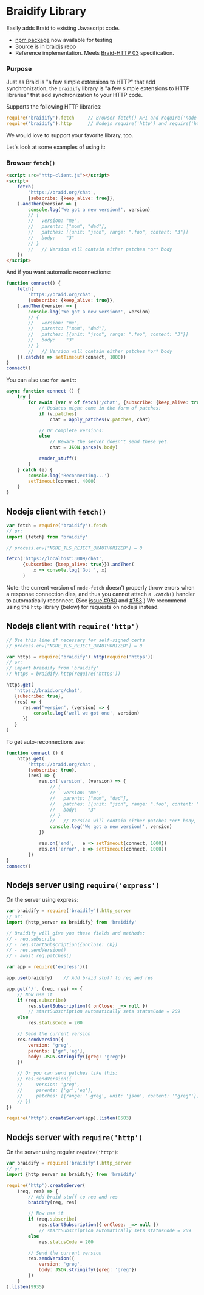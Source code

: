 # Braidify Library

Easily adds Braid to existing Javascript code.

- [npm package](https://www.npmjs.com/package/braidify) now available for testing
- Source is in [braidjs](https://github.com/braid-org/braidjs) repo
- Reference implementation. Meets [Braid-HTTP 03](https://github.com/braid-org/braid-spec/blob/master/draft-toomim-httpbis-braid-http-03.txt) specification.

### Purpose

Just as Braid is "a few simple extensions to HTTP" that add synchronization,
the `braidify` library is "a few simple extensions to HTTP libraries" that
add synchronization to your HTTP code.

Supports the following HTTP libraries:

```javascript
require('braidify').fetch     // Browser fetch() API and require('node-fetch')
require('braidify').http      // Nodejs require('http') and require('https')
```

We would love to support your favorite library, too.

Let's look at some examples of using it:

### Browser `fetch()`

```html
<script src="http-client.js"></script>
<script>
    fetch(
        'https://braid.org/chat',
        {subscribe: {keep_alive: true}},
    ).andThen(version => {
        console.log('We got a new version!', version)
        // {
        //   version: "me",
        //   parents: ["mom", "dad"],
        //   patches: [{unit: "json", range: ".foo", content: "3"}]
        //   body:    "3"
        // }
        //   // Version will contain either patches *or* body
    })
</script>
```

And if you want automatic reconnections:

```javascript
function connect() {
    fetch(
        'https://braid.org/chat',
        {subscribe: {keep_alive: true}},
    ).andThen(version => {
        console.log('We got a new version!', version)
        // {
        //   version: "me",
        //   parents: ["mom", "dad"],
        //   patches: [{unit: "json", range: ".foo", content: "3"}]
        //   body:    "3"
        // }
        //   // Version will contain either patches *or* body
    }).catch(e => setTimeout(connect, 1000))
}
connect()
```

You can also use `for await`:

```javascript
async function connect () {
    try {
        for await (var v of fetch('/chat', {subscribe: {keep_alive: true}})) {
            // Updates might come in the form of patches:
            if (v.patches)
                chat = apply_patches(v.patches, chat)

            // Or complete versions:
            else
                // Beware the server doesn't send these yet.
                chat = JSON.parse(v.body)

            render_stuff()
        }
    } catch (e) {
        console.log('Reconnecting...')
        setTimeout(connect, 4000)
    }
}
```


## Nodejs client with `fetch()`

```javascript
var fetch = require('braidify').fetch
// or:
import {fetch} from 'braidify'

// process.env["NODE_TLS_REJECT_UNAUTHORIZED"] = 0

fetch('https://localhost:3009/chat',
      {subscribe: {keep_alive: true}}).andThen(
          x => console.log('Got ', x)
      )
```

Note: the current version of `node-fetch` doesn't properly throw errors when a
response connection dies, and thus you cannot attach a `.catch()` handler to
automatically reconnect.  (See
[issue #980](https://github.com/node-fetch/node-fetch/issues/980) and
[#753](https://github.com/node-fetch/node-fetch/issues/753).)  We recommend
using the `http` library (below) for requests on nodejs instead.

## Nodejs client with `require('http')`

```javascript
// Use this line if necessary for self-signed certs
// process.env["NODE_TLS_REJECT_UNAUTHORIZED"] = 0

var https = require('braidify').http(require('https'))
// or:
// import braidify from 'braidify'
// https = braidify.http(require('https'))

https.get(
   'https://braid.org/chat',
   {subscribe: true},
   (res) => {
      res.on('version', (version) => {
          console.log('well we got one', version)
      })
   }
)
```

To get auto-reconnections use:

```javascript
function connect () {
    https.get(
        'https://braid.org/chat',
        {subscribe: true},
        (res) => {
            res.on('version', (version) => {
                // {
                //   version: "me",
                //   parents: ["mom", "dad"],
                //   patches: [{unit: "json", range: ".foo", content: "3"}]
                //   body:    "3"
                // }
                //   // Version will contain either patches *or* body, but not both
                console.log('We got a new version!', version)
            })

            res.on('end',   e => setTimeout(connect, 1000))
            res.on('error', e => setTimeout(connect, 1000))
        })
}
connect()
```


## Nodejs server using `require('express')`

On the server using express:

```javascript
var braidify = require('braidify').http_server
// or:
import {http_server as braidify} from 'braidify'

// Braidify will give you these fields and methods:
// - req.subscribe
// - req.startSubscription({onClose: cb})
// - res.sendVersion()
// - await req.patches()

var app = require('express')()

app.use(braidify)    // Add braid stuff to req and res

app.get('/', (req, res) => {
    // Now use it
    if (req.subscribe)
        res.startSubscription({ onClose: _=> null })
        // startSubscription automatically sets statusCode = 209
    else
        res.statusCode = 200

    // Send the current version
    res.sendVersion({
        version: 'greg',
        parents: ['gr','eg'],
        body: JSON.stringify({greg: 'greg'})
    })

    // Or you can send patches like this:
    // res.sendVersion({
    //     version: 'greg',
    //     parents: ['gr','eg'],
    //     patches: [{range: '.greg', unit: 'json', content: '"greg"'}]
    // })
})

require('http').createServer(app).listen(8583)
```

## Nodejs server with `require('http')`

On the server using regular `require('http')`:

```javascript
var braidify = require('braidify').http_server
// or:
import {http_server as braidify} from 'braidify'

require('http').createServer(
    (req, res) => {
        // Add braid stuff to req and res
        braidify(req, res)

        // Now use it
        if (req.subscribe)
            res.startSubscription({ onClose: _=> null })
            // startSubscription automatically sets statusCode = 209
        else
            res.statusCode = 200

        // Send the current version
        res.sendVersion({
            version: 'greg',
            body: JSON.stringify({greg: 'greg'})
        })
    }
).listen(9935)
```
